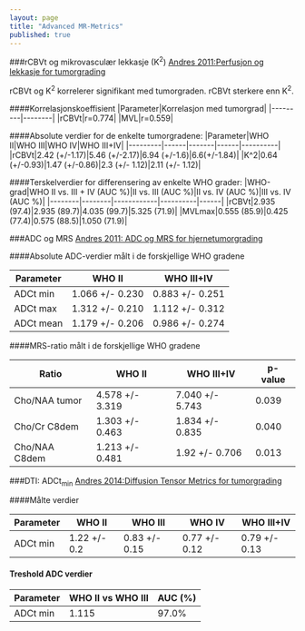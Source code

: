 ```yaml
---
layout: page
title: "Advanced MR-Metrics"
published: true
---
```


###rCBVt og mikrovasculær lekkasje (K<sup>2</sup>)
[Andres 2011:Perfusjon og lekkasje for tumorgrading](http://www.ncbi.nlm.nih.gov/pubmed/20857284)

rCBVt og K<sup>2</sup> korrelerer signifikant med tumorgraden. rCBVt sterkere enn K<sup>2</sup>. 

####Korrelasjonskoeffisient 
|Parameter|Korrelasjon med tumorgrad|
|---------|--------|
|rCBVt|r=0.774|
|MVL|r=0.559|


    
####Absolute verdier for de enkelte tumorgradene:
|Parameter|WHO II|WHO III|WHO IV|WHO III+IV|
|---------|------|-------|------|----------|
|rCBVt|2.42 (+/-1.17)|5.46 (+/-2.17)|6.94 (+/-1.6)|6.6(+/-1.84)|
|K^2|0.64 (+/-0.93)|1.47 (+/-0.86)|2.3 (+/- 1.12)|2.11 (+/- 1.12)|



####Terskelverdier for differensering av enkelte WHO grader:
|WHO-grad|WHO II vs. III + IV (AUC %)|II vs. III (AUC %)|II vs. IV (AUC %)|III vs. IV (AUC %)|
|--------|--------|------------|----------|------|
|rCBVt|2.935 (97.4)|2.935 (89.7)|4.035 (99.7)|5.325 (71.9)|
|MVLmax|0.555 (85.9)|0.425 (77.4)|0.575 (88.5)|1.050 (71.9)|

###ADC og MRS
[Andres 2011: ADC og MRS for hjernetumorgrading](http://www.ncbi.nlm.nih.gov/pubmed/20708868)

####Absolute ADC-verdier målt i de forskjellige WHO gradene

|Parameter|WHO II|WHO III+IV|
|---------|------|----------|
|ADCt min|1.066 +/- 0.230|0.883 +/- 0.251|
|ADCt max|1.312 +/- 0.210|1.112 +/- 0.312|
|ADCt mean|1.179 +/- 0.206|0.986 +/- 0.274|

####MRS-ratio målt i de forskjellige WHO gradene

|Ratio|WHO II|WHO III+IV|p-value|
|-----|------|----------|-------|
|Cho/NAA tumor|4.578 +/- 3.319|7.040 +/- 5.743|0.039|
|Cho/Cr C8dem|1.303 +/- 0.463|1.834 +/- 0.835|0.040|
|Cho/NAA C8dem|1.213 +/- 0.481|1.92 +/- 0.706|0.013|

###DTI: ADCt<sub>min</sub>
[Andres 2014:Diffusion Tensor Metrics for tumorgrading](http://www.ncbi.nlm.nih.gov/pubmed/24457139)

####Målte verdier

|Parameter|WHO II|WHO III|WHO IV|WHO III+IV|
|---------|------|-------|------|----------|
|ADCt min|1.22 +/- 0.2|0.83 +/- 0.15|0.77 +/- 0.12|0.79 +/- 0.13|

#### Treshold ADC verdier

|Parameter|WHO II vs WHO III|AUC (%)|
|---------|-----------------|-------|
|ADCt min|1.115|97.0%|